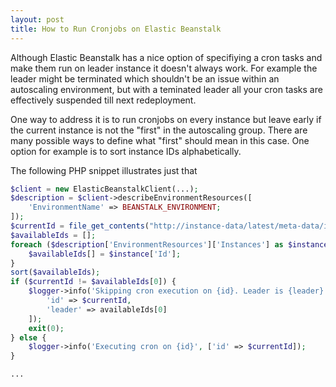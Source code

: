 ```yaml
---
layout: post
title: How to Run Cronjobs on Elastic Beanstalk
---
```


Although Elastic Beanstalk has a nice option of specifiying a cron tasks and make them run on leader instance it doesn't always work. For example the leader might be terminated which shouldn't be an issue within an autoscaling environment, but with a teminated leader all your cron tasks are effectively suspended till next redeployment.

One way to address it is to run cronjobs on every instance but leave early if the current instance is not the "first" in the autoscaling group. There are many possible ways to define what "first" should mean in this case. One option for example is to sort instance IDs alphabetically.

The following PHP snippet illustrates just that

```php
$client = new ElasticBeanstalkClient(...);
$description = $client->describeEnvironmentResources([
    'EnvironmentName' => BEANSTALK_ENVIRONMENT;
]);
$currentId = file_get_contents("http://instance-data/latest/meta-data/instance-id");
$availableIds = [];
foreach ($description['EnvironmentResources']['Instances'] as $instance) {
    $availableIds[] = $instance['Id'];
}
sort($availableIds);
if ($currentId != $availableIds[0]) {
    $logger->info('Skipping cron execution on {id}. Leader is {leader}', [
        'id' => $currentId,
        'leader' => availableIds[0]
    ]);
    exit(0);
} else {
    $logger->info('Executing cron on {id}', ['id' => $currentId]);
}

...

```